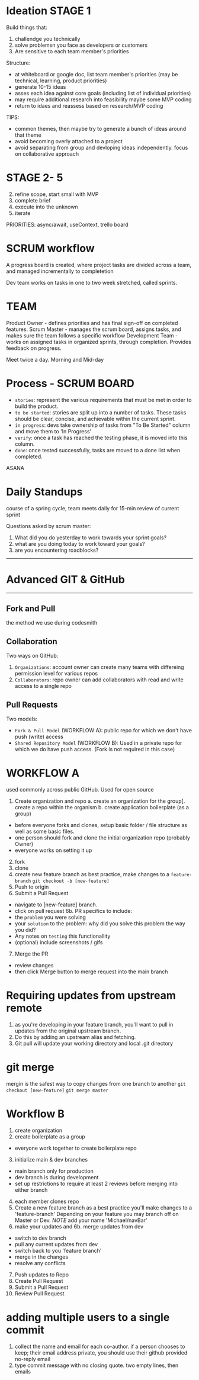 # Ideation STAGE 1

Build things that:

1. challendge you technically
2. solve problemsn you face as developers or customers
3. Are sensitive to each team member's priorities

Structure:

- at whiteboard or google doc, list team member's priorities (may be technical, learning, product priorities)
- generate 10-15 ideas
- asses each idea against core goals (including list of individual priorities)
- may require additional research into feasibility maybe some MVP coding
- return to idaes and reassess based on research/MVP coding

TIPS:

- common themes, then maybe try to generate a bunch of ideas around that theme
- avoid becoming overly attached to a project
- avoid separating from group and devloping ideas independently. focus on collaborative approach

# STAGE 2- 5

2. refine scope, start small with MVP
3. complete brief
4. execute into the unknown
5. iterate

PRIORITIES: async/await, useContext, trello board

# SCRUM workflow

A progress board is created, where project tasks are divided across a team, and managed incrementally to completetion

Dev team works on tasks in one to two week stretched, called sprints.

# TEAM

Product Owner - defines priorities and has final sign-off on completed features.
Scrum Master - manages the scrum board, assigns tasks, and makes sure the team follows a specific workflow
Development Team - works on assigned tasks in organized sprints, through completion. Provides feedback on progress.

Meet twice a day. Morning and Mid-day

# Process - SCRUM BOARD

- `stories`: represent the various requirements that must be met in order to build the product.
- `to be started`: stories are split up into a number of tasks. These tasks should be clear, concise, and achievable within the current sprint.
- `in progress`: devs take ownership of tasks from "To Be Started" column and move them to 'In Progress'
- `verify`: once a task has reached the testing phase, it is moved into this column.
- `done`: once tested successfully, tasks are moved to a done list when completed.

ASANA

# Daily Standups

course of a spring cycle, team meets daily for 15-min review of current sprint

Questions asked by scrum master:

1. What did you do yesterday to work towards your sprint goals?
2. what are you doing today to work toward your goals?
3. are you encountering roadblocks?

---

# Advanced GIT & GitHub

---

## Fork and Pull

the method we use during codesmith

## Collaboration

Two ways on GitHub:

1. `Organizations`: account owner can create many teams with differeing permission level for various repos
2. `Collaborators`: repo owner can add collaborators with read and write access to a single repo

## Pull Requests

Two models:

- `Fork & Pull Model` (WORKFLOW A): public repo for which we don't have push (write) access
- `Shared Repository Model` (WORKFLOW B): Used in a private repo for which we do have push access. (Fork is not required in this case)

# WORKFLOW A

used commonly across public GitHub. Used for open source

1. Create organization and repo
   a. create an organization for the group[. create a repo within the organism
   b. create application boilerplate (as a group)

- before everyone forks and clones, setup basic folder / file structure as well as some basic files.
- one person should fork and clone the initial organization repo (probably Owner)
- everyone works on setting it up

2. fork
3. clone
4. create new feature branch
   as best practice, make changes to a `feature-branch`
   `git checkout -b [new-feature]`
5. Push to origin
6. Submit a Pull Request

- navigate to [new-feature] branch.
- click on pull request
  6b. PR specifics to include:
- the `problem` you were solving
- your `solution` to the problem: why did you solve this problem the way you did?
- Any notes on `testing` this functionallity
- (optional) include screenshots / gifs

7. Merge the PR

- review changes
- then click Merge button to merge request into the main branch

# Requiring updates from upstream remote

1. as you're developing in your feature branch, you'll want to pull in updates from the original upstream branch.
2. Do this by adding an upstream alias and fetching.
3. Git pull will update your working directory and local .git directory

# git merge

mergin is the safest way to copy changes from one branch to another
`git checkout [new-feature]`
`git merge master`

# Workflow B

1. create organization
2. create boilerplate as a group

- everyone work together to create boilerplate repo

3. initialize main & dev branches

- main branch only for production
- dev branch is during development
- set up restrictions to require at least 2 reviews before merging into either branch

4. each member clones repo
5. Create a new feature branch
   as a best practice you'll make changes to a 'feature-branch' Depending on your feature you may branch off on Master or Dev. _NOTE_ add your name 'Michael/navBar'
6. make your updates and
   6b. merge updates from dev

- switch to dev branch
- pull any current updates from dev
- switch back to you 'feature branch'
- merge in the changes
- resolve any conflicts

7. Push updates to Repo
8. Create Pull Request
9. Submit a Pull Request
10. Review Pull Request

# adding multiple users to a single commit

1. collect the name and email for each co-author. if a person chooses to keep; their email address private, you should use their github provided no-reply email
2. type commit message with no closing quote. two empty lines, then emails
